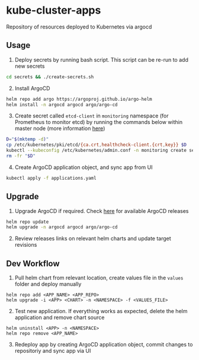 # kube-cluster-apps

Repository of resources deployed to Kubernetes via argocd

## Usage

1. Deploy secrets by running bash script. This script can be re-run to add new secrets

```bash
cd secrets && ./create-secrets.sh
```

2. Install ArgoCD

```bash
helm repo add argo https://argoproj.github.io/argo-helm
helm install -n argocd argocd argo/argo-cd
```

3. Create secret called `etcd-client` in `monitoring` namespace (for Prometheus to monitor etcd) by running the commands below within master node (more information [here](https://github.com/helm/charts/issues/6921#issuecomment-480873676))

```bash
D="$(mktemp -d)"
cp /etc/kubernetes/pki/etcd/{ca.crt,healthcheck-client.{crt,key}} $D
kubectl --kubeconfig /etc/kubernetes/admin.conf -n monitoring create secret generic etcd-client --from-file="$D"
rm -fr "$D"
```

4. Create ArgoCD application object, and sync app from UI

```bash
kubectl apply -f applications.yaml
```

## Upgrade

1. Upgrade ArgoCD if required. Check [here](https://github.com/argoproj/argo-helm/pkgs/container/argo-helm%2Fargo-cd) for available ArgoCD releases

```bash
helm repo update
helm upgrade -n argocd argocd argo/argo-cd
```

2. Review releases links on relevant helm charts and update target revisions

## Dev Workflow

1. Pull helm chart from relevant location, create values file in the `values` folder and deploy manually
```
helm repo add <APP_NAME> <APP_REPO>
helm upgrade -i <APP> <CHART> -n <NAMESPACE> -f <VALUES_FILE>
```

2. Test new application. If everything works as expected, delete the helm application and remove chart source
```
helm uninstall <APP> -n <NAMESPACE>
helm repo remove <APP_NAME>
```

3. Redeploy app by creating ArgoCD application object, commit changes to repositoriy and sync app via UI
